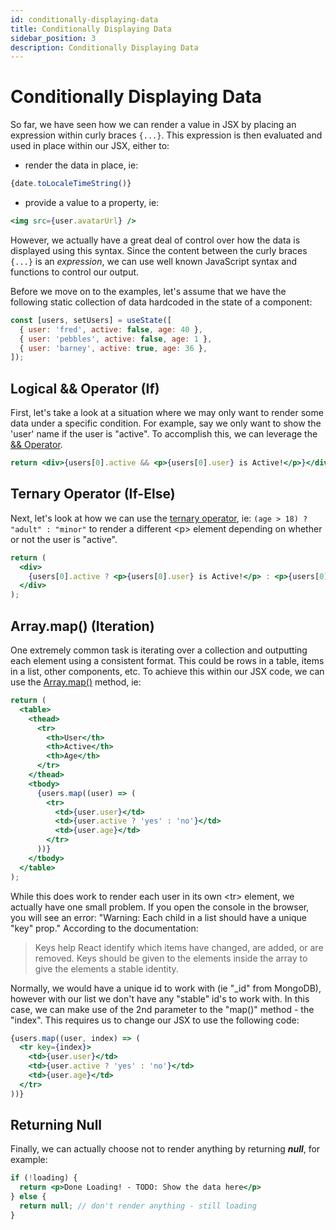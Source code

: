 ```yaml
---
id: conditionally-displaying-data
title: Conditionally Displaying Data
sidebar_position: 3
description: Conditionally Displaying Data
---
```


# Conditionally Displaying Data

So far, we have seen how we can render a value in JSX by placing an expression within curly braces `{...}`. This expression is then evaluated and used in place within our JSX, either to:

- render the data in place, ie:

<!-- prettier-ignore-start -->
```jsx
{date.toLocaleTimeString()}
```
<!-- prettier-ignore-end -->

- provide a value to a property, ie:

```jsx
<img src={user.avatarUrl} />
```

However, we actually have a great deal of control over how the data is displayed using this syntax. Since the content between the curly braces `{...}` is an _expression_, we can use well known JavaScript syntax and functions to control our output.

Before we move on to the examples, let's assume that we have the following static collection of data hardcoded in the state of a component:

```js
const [users, setUsers] = useState([
  { user: 'fred', active: false, age: 40 },
  { user: 'pebbles', active: false, age: 1 },
  { user: 'barney', active: true, age: 36 },
]);
```

## Logical && Operator (If)

First, let's take a look at a situation where we may only want to render some data under a specific condition. For example, say we only want to show the 'user' name if the user is "active". To accomplish this, we can leverage the [&& Operator](https://developer.mozilla.org/en-US/docs/Web/JavaScript/Reference/Operators/Logical_AND).

<!-- prettier-ignore-start -->
```jsx
return <div>{users[0].active && <p>{users[0].user} is Active!</p>}</div>
```
<!-- prettier-ignore-end -->

## Ternary Operator (If-Else)

Next, let's look at how we can use the [ternary operator](https://developer.mozilla.org/en-US/docs/Web/JavaScript/Reference/Operators/Conditional_Operator), ie: `(age > 18) ? "adult" : "minor"` to render a different &lt;p&gt; element depending on whether or not the user is "active".

```jsx
return (
  <div>
    {users[0].active ? <p>{users[0].user} is Active!</p> : <p>{users[0].user} is Inactive!</p>}
  </div>
);
```

## Array.map() (Iteration)

One extremely common task is iterating over a collection and outputting each element using a consistent format. This could be rows in a table, items in a list, other components, etc. To achieve this within our JSX code, we can use the [Array.map()](https://developer.mozilla.org/en-US/docs/Web/JavaScript/Reference/Global_Objects/Array/map) method, ie:

```jsx
return (
  <table>
    <thead>
      <tr>
        <th>User</th>
        <th>Active</th>
        <th>Age</th>
      </tr>
    </thead>
    <tbody>
      {users.map((user) => (
        <tr>
          <td>{user.user}</td>
          <td>{user.active ? 'yes' : 'no'}</td>
          <td>{user.age}</td>
        </tr>
      ))}
    </tbody>
  </table>
);
```

While this does work to render each user in its own &lt;tr&gt; element, we actually have one small problem. If you open the console in the browser, you will see an error: "Warning: Each child in a list should have a unique "key" prop." According to the documentation:

> Keys help React identify which items have changed, are added, or are removed. Keys should be given to the elements inside the array to give the elements a stable identity.

Normally, we would have a unique id to work with (ie "\_id" from MongoDB), however with our list we don't have any "stable" id's to work with. In this case, we can make use of the 2nd parameter to the "map()" method - the "index". This requires us to change our JSX to use the following code:

<!-- prettier-ignore-start -->
```jsx
{users.map((user, index) => (
  <tr key={index}>
    <td>{user.user}</td>
    <td>{user.active ? 'yes' : 'no'}</td>
    <td>{user.age}</td>
  </tr>
))}
```
<!-- prettier-ignore-end -->

## Returning Null

Finally, we can actually choose not to render anything by returning **_null_**, for example:

<!-- prettier-ignore-start -->
```jsx
if (!loading) {
  return <p>Done Loading! - TODO: Show the data here</p>
} else {
  return null; // don't render anything - still loading
}
```
<!-- prettier-ignore-end -->
